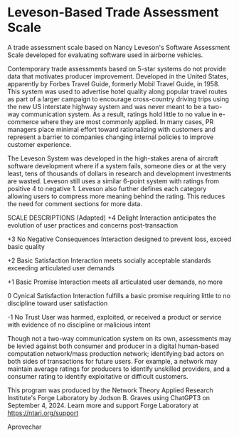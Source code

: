 # Leveson-Based Trade Assessment Scale
A trade assessment scale based on Nancy Leveson's Software Assessment Scale developed for evaluating software used in airborne vehicles. 

Contemporary trade assessments based on 5-star systems do not provide data that motivates producer improvement. Developed in the United States, apparently by Forbes Travel Guide, formerly Mobil Travel Guide, in 1958. This system was used to advertise hotel quality along popular travel routes as part of a larger campaign to encourage cross-country driving trips using the new US interstate highway system and was never meant to be a two-way communication system. As a result, ratings hold little to no value in e-commerce where they are most commonly applied. In many cases, PR managers place minimal effort toward rationalizing with customers and represent a barrier to companies changing internal policies to improve customer experience. 

The Leveson System was developed in the high-stakes arena of aircraft software development where if a system fails, someone dies or at the very least, tens of thousands of dollars in research and development investments are wasted. Leveson still uses a similar 6-point system with ratings from positive 4 to negative 1. Leveson also further defines each category allowing users to compress more meaning behind the rating. This reduces the need for comment sections for more data. 

SCALE DESCRIPTIONS (Adapted)
+4 
Delight
Interaction anticipates the evolution of user practices and concerns post-transaction

+3
No Negative Consequences
Interaction designed to prevent loss, exceed basic quality

+2
Basic Satisfaction
Interaction meets socially acceptable standards exceeding articulated user demands

+1
Basic Promise
Interaction meets all articulated user demands, no more

0
Cynical Satisfaction
Interaction fulfills a basic promise requiring little to no discipline toward user satisfaction

-1
No Trust
User was harmed, exploited, or received a product or service with evidence of no discipline or malicious intent

Though not a two-way communication system on its own, assessments may be levied against both consumer and producer in a digital human-based computation network/mass production network; identifying bad actors on both sides of transactions for future users. For example, a network may maintain average ratings for producers to identify unskilled providers, and a consumer rating to identify exploitative or difficult customers.

This program was produced by the Network Theory Applied Research Institute's Forge Laboratory by Jodson B. Graves using ChatGPT3 on September 4, 2024. Learn more and support Forge Laboratory at https://ntari.org/support

Aprovechar
